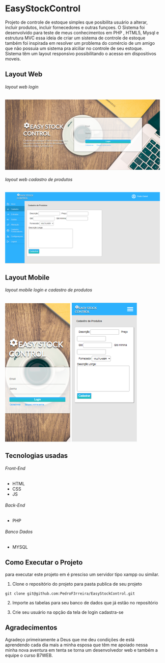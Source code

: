 # EasyStockControl
Projeto de controle de estoque simples que posibilita usuário a alterar, incluir produtos, incluir fornecedores e outras funçoes.
O Sistema foi desenvolvido para teste de meus conhecimentos em PHP , HTML5, Mysql e estrutura MVC essa ideia de criar um sistema de controle de estoque também foi inspirada em resolver um problema do comércio de um amigo que não possuia um sistema pra alciliar no controle de seu estoque.
Sistema têm um layout responsivo possibilitando o acesso em dispositivos moveis.

## Layout Web
###### layout web login
![web 1](https://github.com/PedroF3rreira/assets/blob/master/login_easystock.PNG)
###### layout web cadastro de produtos
![web 2](https://github.com/PedroF3rreira/assets/blob/master/cadastro_easystock.PNG)

## Layout Mobile
###### layout mobile login e cadastro de produtos
![mobile 1](https://github.com/PedroF3rreira/assets/blob/master/login_easystock_mobile.PNG)
![web 1](https://github.com/PedroF3rreira/assets/blob/master/cadastro_easystock_mobile.PNG)

## Tecnologias usadas
###### Front-End
- HTML
- CSS
- JS
###### Back-End
- PHP
###### Banco Dados
- MYSQL

## Como Executar o Projeto
para executar este projeto em é presciso um servidor tipo xampp ou similar.
1. Clone o repositório do projeto para pasta publica de seu projeto
```
git clone git@github.com:PedroF3rreira/EasyStockControl.git
```
2. Importe as tabelas para seu banco de dados que já estão no repositório

3. Crie seu usuário na opção da tela de login cadastra-se

## Agradecimentos
Agradeço primeiramente a Deus que me deu condições de está aprendendo cada dia mais a minha esposa que têm me apoiado nessa minha nova aventura em tenta se torna um desenvolvedor web
e também a equipe o curso B7WEB.
